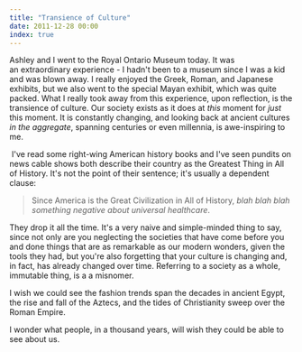 ```yaml
---
title: "Transience of Culture"
date: 2011-12-28 00:00
index: true
---
```


Ashley and I went to the Royal Ontario Museum today. It was an&nbsp;extraordinary&nbsp;experience - I hadn't been to a museum since I was a kid and was blown away. I really enjoyed the Greek, Roman, and Japanese exhibits, but we also went to the special Mayan exhibit, which was quite packed. What I really took away from this experience, upon reflection, is the transience of culture. Our society exists as it does at _this_ moment for _just_ this moment. It is constantly changing, and looking back at ancient cultures _in the aggregate_,&nbsp;spanning centuries or even&nbsp;millennia, is awe-inspiring to me.



&nbsp;I've read some right-wing American history books and I've seen pundits on news cable shows both describe their country as the Greatest Thing in All of History. It's not the point of their sentence; it's usually a dependent clause:

> Since America is the Great Civilization in All of History, _blah blah blah something negative about universal healthcare_.

They drop it all the time. It's a very naive and simple-minded thing to say, since not only are you neglecting the societies that have come before you and done things that are as remarkable as our modern wonders, given the tools they had, but you're also forgetting that your culture is changing and, in fact, has already changed over time. Referring to a society as a whole, immutable thing, is a a misnomer.

I wish we could see the fashion trends span the decades in ancient Egypt, the rise and fall of the Aztecs, and the tides of Christianity sweep over the Roman Empire.

I wonder what people, in a thousand years, will wish they could be able to see about us.

<!-- more -->
